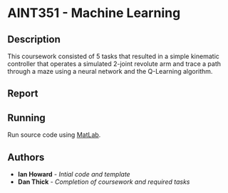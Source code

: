 # AINT351 - Machine Learning
## Description

This coursework consisted of 5 tasks that resulted in a simple kinematic controller that operates a simulated 2-joint revolute arm and trace a path through a maze using a neural network and the Q-Learning algorithm.

## Report


## Running
Run source code using [MatLab]().

## Authors

* **Ian Howard** - *Intial code and template*
* **Dan Thick** - *Completion of coursework and required tasks*
